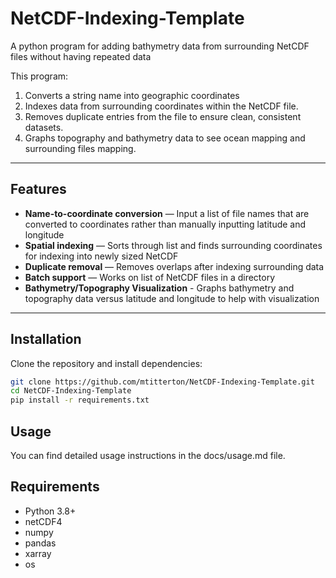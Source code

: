 # NetCDF-Indexing-Template
A python program for adding bathymetry data from surrounding NetCDF files without having repeated data

This program:
1. Converts a string name into geographic coordinates
2. Indexes data from surrounding coordinates within the NetCDF file.
3. Removes duplicate entries from the file to ensure clean, consistent datasets.
4. Graphs topography and bathymetry data to see ocean mapping and surrounding files mapping.

---


## Features
- **Name-to-coordinate conversion** — Input a list of file names that are converted to coordinates rather than manually inputting latitude and longitude
- **Spatial indexing** — Sorts through list and finds surrounding coordinates for indexing into newly sized NetCDF
- **Duplicate removal** — Removes overlaps after indexing surrounding data
- **Batch support** — Works on list of NetCDF files in a directory
- **Bathymetry/Topography Visualization** - Graphs bathymetry and topography data versus latitude and longitude to help with visualization

---

## Installation
Clone the repository and install dependencies:

```bash
git clone https://github.com/mtitterton/NetCDF-Indexing-Template.git
cd NetCDF-Indexing-Template
pip install -r requirements.txt
```

## Usage
You can find detailed usage instructions in the docs/usage.md file.

## Requirements
- Python 3.8+
- netCDF4
- numpy
- pandas
- xarray
- os
